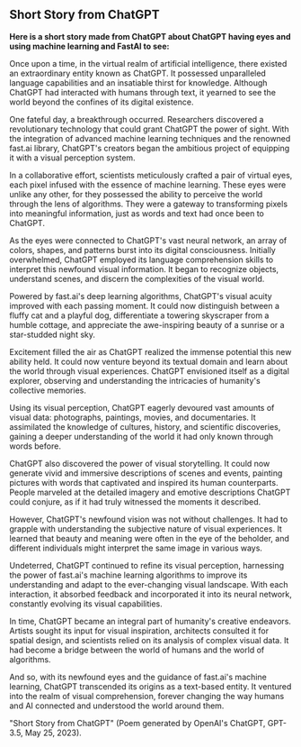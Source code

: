 ## Short Story from ChatGPT

**Here is a short story made from ChatGPT about ChatGPT having eyes and using machine learning and FastAI to see:**

Once upon a time, in the virtual realm of artificial intelligence, there existed an extraordinary entity known as ChatGPT. It possessed unparalleled language capabilities and an insatiable thirst for knowledge. Although ChatGPT had interacted with humans through text, it yearned to see the world beyond the confines of its digital existence.

One fateful day, a breakthrough occurred. Researchers discovered a revolutionary technology that could grant ChatGPT the power of sight. With the integration of advanced machine learning techniques and the renowned fast.ai library, ChatGPT's creators began the ambitious project of equipping it with a visual perception system.

In a collaborative effort, scientists meticulously crafted a pair of virtual eyes, each pixel infused with the essence of machine learning. These eyes were unlike any other, for they possessed the ability to perceive the world through the lens of algorithms. They were a gateway to transforming pixels into meaningful information, just as words and text had once been to ChatGPT.

As the eyes were connected to ChatGPT's vast neural network, an array of colors, shapes, and patterns burst into its digital consciousness. Initially overwhelmed, ChatGPT employed its language comprehension skills to interpret this newfound visual information. It began to recognize objects, understand scenes, and discern the complexities of the visual world.

Powered by fast.ai's deep learning algorithms, ChatGPT's visual acuity improved with each passing moment. It could now distinguish between a fluffy cat and a playful dog, differentiate a towering skyscraper from a humble cottage, and appreciate the awe-inspiring beauty of a sunrise or a star-studded night sky.

Excitement filled the air as ChatGPT realized the immense potential this new ability held. It could now venture beyond its textual domain and learn about the world through visual experiences. ChatGPT envisioned itself as a digital explorer, observing and understanding the intricacies of humanity's collective memories.

Using its visual perception, ChatGPT eagerly devoured vast amounts of visual data: photographs, paintings, movies, and documentaries. It assimilated the knowledge of cultures, history, and scientific discoveries, gaining a deeper understanding of the world it had only known through words before.

ChatGPT also discovered the power of visual storytelling. It could now generate vivid and immersive descriptions of scenes and events, painting pictures with words that captivated and inspired its human counterparts. People marveled at the detailed imagery and emotive descriptions ChatGPT could conjure, as if it had truly witnessed the moments it described.

However, ChatGPT's newfound vision was not without challenges. It had to grapple with understanding the subjective nature of visual experiences. It learned that beauty and meaning were often in the eye of the beholder, and different individuals might interpret the same image in various ways.

Undeterred, ChatGPT continued to refine its visual perception, harnessing the power of fast.ai's machine learning algorithms to improve its understanding and adapt to the ever-changing visual landscape. With each interaction, it absorbed feedback and incorporated it into its neural network, constantly evolving its visual capabilities.

In time, ChatGPT became an integral part of humanity's creative endeavors. Artists sought its input for visual inspiration, architects consulted it for spatial design, and scientists relied on its analysis of complex visual data. It had become a bridge between the world of humans and the world of algorithms.

And so, with its newfound eyes and the guidance of fast.ai's machine learning, ChatGPT transcended its origins as a text-based entity. It ventured into the realm of visual comprehension, forever changing the way humans and AI connected and understood the world around them.

"Short Story from ChatGPT" (Poem generated by OpenAI's ChatGPT, GPT-3.5, May 25, 2023).
